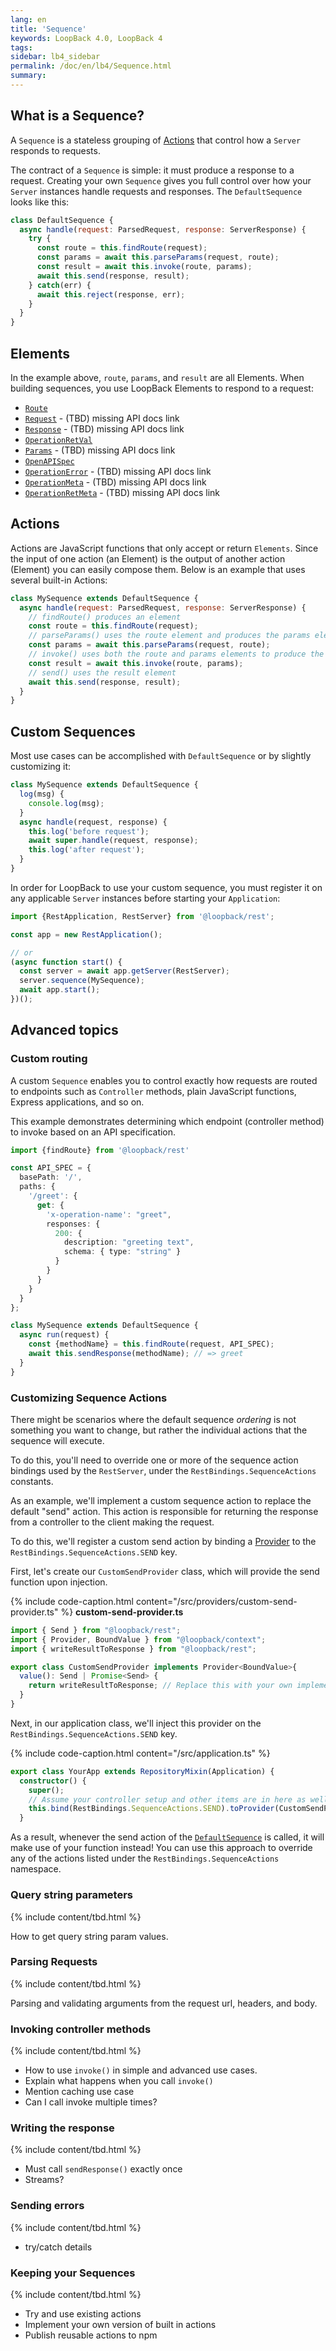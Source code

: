 ```yaml
---
lang: en
title: 'Sequence'
keywords: LoopBack 4.0, LoopBack 4
tags:
sidebar: lb4_sidebar
permalink: /doc/en/lb4/Sequence.html
summary:
---
```


## What is a Sequence?

A `Sequence` is a stateless grouping of [Actions](#actions) that control how a
`Server` responds to requests.

The contract of a `Sequence` is simple: it must produce a response to a request.
Creating your own `Sequence` gives you full control over how your `Server`
instances handle requests and responses. The `DefaultSequence` looks like this:

<!--
  FIXME(kev): Should we be copying this logic into the docs directly?
  What if this code changes?
-->
```js
class DefaultSequence {
  async handle(request: ParsedRequest, response: ServerResponse) {
    try {
      const route = this.findRoute(request);
      const params = await this.parseParams(request, route);
      const result = await this.invoke(route, params);
      await this.send(response, result);
    } catch(err) {
      await this.reject(response, err);
    }
  }
}
```

## Elements

In the example above, `route`, `params`, and `result` are all Elements. When building sequences, you use LoopBack Elements to respond to a request:

- [`Route`](http://apidocs.loopback.io/@loopback%2frest/#Route)
- [`Request`](http://apidocs.strongloop.com/loopback-next/)  - (TBD) missing API docs link
- [`Response`](http://apidocs.strongloop.com/loopback-next/) - (TBD) missing API docs link
- [`OperationRetVal`](http://apidocs.loopback.io/@loopback%2frest/#OperationRetval)
- [`Params`](http://apidocs.strongloop.com/loopback-next/) - (TBD) missing API docs link
- [`OpenAPISpec`](http://apidocs.loopback.io/@loopback%2fopenapi-spec/)
- [`OperationError`](http://apidocs.strongloop.com/loopback-next/OperationError) - (TBD) missing API docs link
- [`OperationMeta`](http://apidocs.strongloop.com/loopback-next/OperationMeta) - (TBD) missing API docs link
- [`OperationRetMeta`](http://apidocs.strongloop.com/loopback-next/OperationRetMeta) - (TBD) missing API docs link

## Actions

Actions are JavaScript functions that only accept or return `Elements`. Since the input of one action (an Element) is the output of another action (Element) you can easily compose them. Below is an example that uses several built-in Actions:

```js
class MySequence extends DefaultSequence {
  async handle(request: ParsedRequest, response: ServerResponse) {
    // findRoute() produces an element
    const route = this.findRoute(request);
    // parseParams() uses the route element and produces the params element
    const params = await this.parseParams(request, route);
    // invoke() uses both the route and params elements to produce the result (OperationRetVal) element
    const result = await this.invoke(route, params);
    // send() uses the result element
    await this.send(response, result);
  }
}
```

## Custom Sequences

Most use cases can be accomplished with `DefaultSequence` or by slightly customizing it:

```js
class MySequence extends DefaultSequence {
  log(msg) {
    console.log(msg);
  }
  async handle(request, response) {
    this.log('before request');
    await super.handle(request, response);
    this.log('after request');
  }
}
```

In order for LoopBack to use your custom sequence, you must register it on any
applicable `Server` instances before starting your `Application`:

```js
import {RestApplication, RestServer} from '@loopback/rest';

const app = new RestApplication();

// or
(async function start() {
  const server = await app.getServer(RestServer);
  server.sequence(MySequence);
  await app.start();
})();
```

## Advanced topics

### Custom routing

A custom `Sequence` enables you to control exactly how requests are routed to endpoints such as `Controller` methods, plain JavaScript functions, Express applications, and so on.

This example demonstrates determining which endpoint (controller method) to invoke based on an API specification.

```ts
import {findRoute} from '@loopback/rest'

const API_SPEC = {
  basePath: '/',
  paths: {
    '/greet': {
      get: {
        'x-operation-name': "greet",
        responses: {
          200: {
            description: "greeting text",
            schema: { type: "string" }
          }
        }
      }
    }
  }
};

class MySequence extends DefaultSequence {
  async run(request) {
    const {methodName} = this.findRoute(request, API_SPEC);
    await this.sendResponse(methodName); // => greet
  }
}
```

### Customizing Sequence Actions

There might be scenarios where the default sequence _ordering_ is not something
you want to change, but rather the individual actions that the sequence will
execute.

To do this, you'll need to override one or more of the sequence action bindings
used by the `RestServer`, under the `RestBindings.SequenceActions` constants.

As an example, we'll implement a custom sequence action to replace the default
"send" action. This action is responsible for returning the response from a
controller to the client making the request.

To do this, we'll register a custom send action by binding a
[Provider](http://apidocs.strongloop.com/@loopback%2fcontext/#Provider) to the
`RestBindings.SequenceActions.SEND` key.

First, let's create our `CustomSendProvider` class, which will provide the
send function upon injection.

{% include code-caption.html content="/src/providers/custom-send-provider.ts" %}
**custom-send-provider.ts**
```ts
import { Send } from "@loopback/rest";
import { Provider, BoundValue } from "@loopback/context";
import { writeResultToResponse } from "@loopback/rest";

export class CustomSendProvider implements Provider<BoundValue>{
  value(): Send | Promise<Send> {
    return writeResultToResponse; // Replace this with your own implementation.
  }
}
```

Next, in our application class, we'll inject this provider on the
`RestBindings.SequenceActions.SEND` key.

{% include code-caption.html content="/src/application.ts" %}
```ts
export class YourApp extends RepositoryMixin(Application) {
  constructor() {
    super();
    // Assume your controller setup and other items are in here as well.
    this.bind(RestBindings.SequenceActions.SEND).toProvider(CustomSendProvider);
  }
```

As a result, whenever the send action of the
[`DefaultSequence`](http://apidocs.strongloop.com/@loopback%2frest/#DefaultSequence)
is called, it will make use of your function instead! You can use this approach
to override any of the actions listed under the `RestBindings.SequenceActions`
namespace.

### Query string parameters

{% include content/tbd.html %}

How to get query string param values.

### Parsing Requests

{% include content/tbd.html %}

Parsing and validating arguments from the request url, headers, and body.

### Invoking controller methods

{% include content/tbd.html %}

 - How to use `invoke()` in simple and advanced use cases.
 - Explain what happens when you call `invoke()`
 - Mention caching use case
 - Can I call invoke multiple times?

### Writing the response

{% include content/tbd.html %}

 - Must call `sendResponse()` exactly once
 - Streams?

### Sending errors

{% include content/tbd.html %}

 - try/catch details

### Keeping your Sequences

{% include content/tbd.html %}

 - Try and use existing actions
 - Implement your own version of built in actions
 - Publish reusable actions to npm
